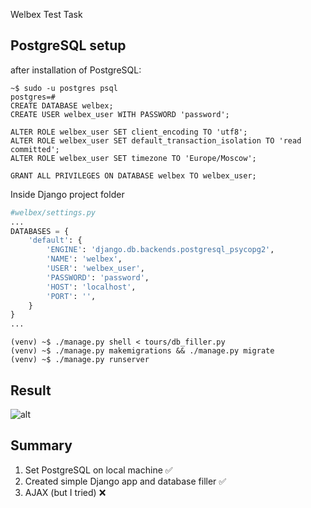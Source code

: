 Welbex Test Task

## PostgreSQL setup
after installation of PostgreSQL:

```shell
~$ sudo -u postgres psql
postgres=#
CREATE DATABASE welbex;
CREATE USER welbex_user WITH PASSWORD 'password';

ALTER ROLE welbex_user SET client_encoding TO 'utf8';
ALTER ROLE welbex_user SET default_transaction_isolation TO 'read committed';
ALTER ROLE welbex_user SET timezone TO 'Europe/Moscow';

GRANT ALL PRIVILEGES ON DATABASE welbex TO welbex_user;
```

Inside Django project folder
```python
#welbex/settings.py
...
DATABASES = {
    'default': {
        'ENGINE': 'django.db.backends.postgresql_psycopg2',
        'NAME': 'welbex',
        'USER': 'welbex_user',
        'PASSWORD': 'password',
        'HOST': 'localhost',
        'PORT': '',
    }
}
...
```

```shell
(venv) ~$ ./manage.py shell < tours/db_filler.py
(venv) ~$ ./manage.py makemigrations && ./manage.py migrate
(venv) ~$ ./manage.py runserver
```

## Result
![alt](https://drive.google.com/uc?export=view&id=1Y3XdiJk1uu_o494PPc902j-_ClAlue9o)

## Summary
1. Set PostgreSQL on local machine ✅
2. Created simple Django app and database filler ✅
3. AJAX (but I tried) ❌